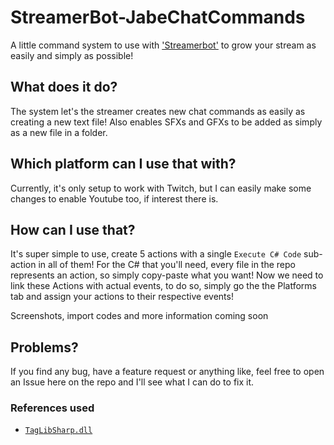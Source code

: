 # StreamerBot-JabeChatCommands

A little command system to use with ['Streamerbot'](https://streamer.bot/) to grow your stream as easily and simply as possible!

## What does it do?
The system let's the streamer creates new chat commands as easily as creating a new text file! Also enables SFXs and GFXs to be added as simply as a new file in a folder.

## Which platform can I use that with?
Currently, it's only setup to work with Twitch, but I can easily make some changes to enable Youtube too, if interest there is.

## How can I use that?
It's super simple to use, create 5 actions with a single `Execute C# Code` sub-action in all of them! For the C# that you'll need, every file in the repo represents an action, so simply copy-paste what you want! Now we need to link these Actions with actual events, to do so, simply go the the Platforms tab and assign your actions to their respective events!

Screenshots, import codes and more information coming soon


## Problems?
If you find any bug, have a feature request or anything like, feel free to open an Issue here on the repo and I'll see what I can do to fix it.

### References used
- [`TagLibSharp.dll`](https://github.com/mono/taglib-sharp)